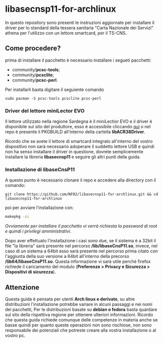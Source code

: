 # libasecnsp11-for-archlinux
In questo repository sono presenti le instruzioni aggiornate per installare il driver per lo standard della tessera sanitaria "Carta Nazionale dei Servizi" athena per l'utilizzo con un lettore smartcard, per il TS-CNS.
## Come procedere?
prima di installare il pacchetto è necessario installare i segueti pacchetti:
- community/**pcsc-tools**;
- community/**pcsclite**;
- community/**pcsc-perl**.

Per installarli basta digitare il seguiente comando
```
sudo pacman -S pcsc-tools pcsclite pcsc-perl
```
### Driver del lettore miniLector EVO
Il lettore utilizzato nella regione Sardegna è il miniLectior EVO e il driver è disponibile sul sito del produttore, esso è accessibile cliccando <a href="https://www.bit4id.com/it/lettore-di-smart-card-minilector-evo/">qui</a> o nel repo è presente il PKGBUILD all'interno della cartella **libACR38Driver**.

Ricordo che se avete il lettore di smartcard integrato all'interno del vostro dispositivo non sarà necessario adoperare il suddetto lettore USB e quindi non ha senso installare il driver in questione, dovrete semplicemente installare la libreria **libasecnsp11** e seguire gli altri punti della guida.

### Installazione di libaseCnsP11
A questo punto è necessario clonare il repo e accedere alla directory con il comando:
```
git clone https://github.com/NF02/libasecnsp11-for-archlinux.git && cd libasecnsp11-for-archlinux
```
poi per avviare l'installazione con:
``` sh
makepkg -si
```
*Ovviamente per installare il pacchetto vi verrà richiesta la password di root e quindi i privilegi amministrativi.*

Dopo aver effettuato l'installazione i casi sono due, se il sistema è a 32bit il file "la libreria" sarà presente nel percorso **/lib/libaseCnsP11.so**, invece, nel caso di un sistema a 64bit esso sarà presente nel percorso prima citato con l'aggiunta della suo versione a 64bit all'interno della precorso **/lib64/libaseCnsP11.so**. Questa informazione vi sarà utile perché firefox richiede il caricamento del modulo (**Preferenze > Privacy e Sicurezza > Dispositivi di sicurezza**).

## Attenzione
Questa guida è pensata per utenti **Arch linux e derivate**, su altre distribuzioni l'installazione potrebbe variare in alcuni passaggi e nei nomi dei pacchetti, Per le distribuzioni basate su **debian o fedora** basta quardare sul sito della rispettiva regione per ottenere ulteriori informazioni. Ricordo che questa guida richiede comunque delle competenze in materia anche se basse quindi per quanto queste operazioni non sono rischiose, non sono responsabile dei potenziali che potreste creare alla vostra installazione o al vostro pc.
